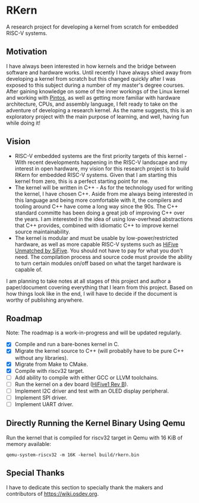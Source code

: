 # RKern
A research project for developing a kernel from scratch for embedded RISC-V systems.

## Motivation
I have always been interested in how kernels and the bridge between software and hardware works. Until recently I have always shied away from developing a kernel from scratch but this changed quickly after I was exposed to this subject during a number of my master's degree courses. After gaining knowledge on some of the inner workings of the Linux kernel and working with [Pintos](https://en.wikipedia.org/wiki/Pintos), as well as getting more familiar with hardware architecture, CPUs, and assembly language, I felt ready to take on the adventure of developing a research kernel. As the name suggests, this is an exploratory project with the main purpose of learning, and well, having fun while doing it!

## Vision
- RISC-V embedded systems are the first priority targets of this kernel - With recent developments happening in the RISC-V landscape and my interest in open hardware, my vision for this research project is to build RKern for embedded RISC-V systems. Given that I am starting this kernel from zero, this is a perfect starting point for me.
- The kernel will be written in C++ - As for the technology used for writing the kernel, I have chosen C++. Aside from me always being interested in this language and being more comfortable with it, the compilers and tooling around C++ have come a long way since the 90s. The C++ standard committe has been doing a great job of improving C++ over the years. I am interested in the idea of using low-overhead abstractions that C++ provides, combined with idiomatic C++ to improve kernel source maintainability.
- The kernel is modular and must be usable by low-power/restricted hardware, as well as more capable RISC-V systems such as [HiFive Unmatched by SiFive](https://www.sifive.com/boards/hifive-unmatched). You should not have to pay for what you don't need. The compilation process and source code must provide the ability to turn certain modules on/off based on what the target hardware is capable of.

I am planning to take notes at all stages of this project and author a paper/document covering everything that I learn from this project. Based on how things look like in the end, I will have to decide if the document is worthy of publishing anywhere.

## Roadmap
Note: The roadmap is a work-in-progress and will be updated regularly.
- [x] Compile and run a bare-bones kernel in C.
- [x] Migrate the kernel source to C++ (will probablly have to be pure C++ without any libraries).
- [x] Migrate from Make to CMake.
- [x] Compile with riscv32 target.
- [ ] Add ability to compile with either GCC or LLVM toolchains.
- [ ] Run the kernel on a dev board ([HiFive1 Rev B](https://www.sifive.com/boards/hifive1-rev-b)).
- [ ] Implement I2C driver and test with an OLED display peripheral.
- [ ] Implement SPI driver.
- [ ] Implement UART driver.

## Directly Running the Kernel Binary Using Qemu
Run the kernel that is compiled for riscv32 target in Qemu with 16 KiB of memory available:
```
qemu-system-riscv32 -m 16K -kernel build/rkern.bin
```

## Special Thanks
I have to dedicate this section to specially thank the makers and contributors of https://wiki.osdev.org.

